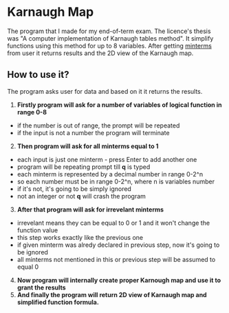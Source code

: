 # Karnaugh Map

The program that I made for my end-of-term exam. The licence's thesis was "A computer implementation of Karnaugh tables method".
It simplify functions using this method for up to 8 variables. After getting [minterms](https://en.wikipedia.org/wiki/Canonical_normal_form#Minterm) from user it returns results and the 2D view of the Karnaugh map.

## How to use it?

The program asks user for data and based on it it returns the results.

1. **Firstly program will ask for a number of variables of logical function in range 0-8**
 - if the number is out of range, the prompt will be repeated
 - if the input is not a number the program will terminate
2. **Then program will ask for all minterms equal to 1**
 - each input is just one minterm - press Enter to add another one
 - program will be repeating prompt till **q** is typed
 - each minterm is represented by a decimal number in range 0-2^n
 - so each number must be in range 0-2^n, where n is variables number
 - if it's not, it's going to be simply ignored
 - not an integer or not **q** will crash the program
3. **After that program will ask for irrevelant minterms**
 - irrevelant means they can be equal to 0 or 1 and it won't change the function value
 - this step works exactly like the previous one
 - if given minterm was alredy declared in previous step, now it's going to be ignored
 - all minterms not mentioned in this or previous step will be assumed to equal 0
4. **Now program will internally create proper Karnough map and use it to grant the results**
5. **And finally the program will return 2D view of Karnaugh map and simplified function formula.**
